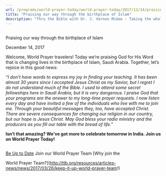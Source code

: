 ```yaml
---
url: /programs/world-prayer-today/world-prayer-today/2017/12/14/praising-our-way-through-the-birthplace-of-islam
title: "Praising our way through the birthplace of Islam"
description: "Thru the Bible with Dr. J. Vernon McGee - Taking the whole Word to the whole world"
---
```







## 
 Praising our way through the birthplace of Islam


December 14, 2017




Welcome, World Prayer travelers! Today we’re praising God for His Word that is changing lives in the birthplace of Islam, Saudi Arabia. Together, let’s rejoice in this good news:


*“I don’t have words to express my joy in finding your teaching. It has been almost 30 years since I accepted Jesus Christ as my Savior, but I regret I do not understand much of the Bible. I used to attend some secret fellowships here in Saudi Arabia, but it is very dangerous. I praise God that your programs are the answer to my long-time prayer requests. I now listen every day and have invited a few of the individuals who live with me to join me. Through your beautiful messages they, too, have accepted Christ. There are severe consequences for changing our religion in our country, but our hope is Jesus Christ. May God bless your radio ministry and the producers as you fill our table with the bread of life.”*


**Isn’t that amazing? We’ve got more to celebrate tomorrow in India. Join us on World Prayer Today!**







## 




[Be Up to Date](http://feeds.feedburner.com/WorldPrayerToday "World Prayer Today RSS Feed")
Join our World Prayer Team
[Why join the  

World Prayer Team?](http://ttb.org/resources/articles-news/news/2017/03/26/keep-it-up-world-prayer-team!)




